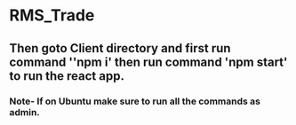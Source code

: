 # RMS_Trade

## Then goto Client directory and first run command ''npm i' then run command 'npm start' to run the react app.

### Note-  If on Ubuntu make sure to run all the commands as admin. 
